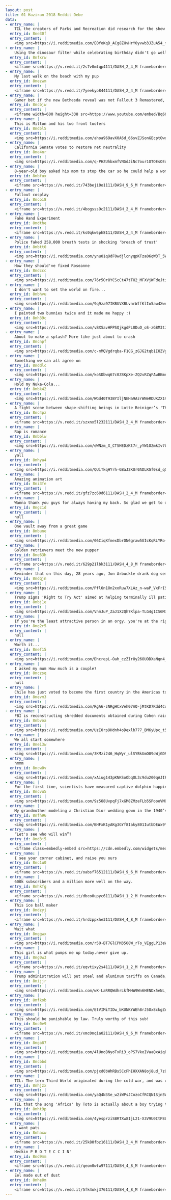 ```yaml
---
layout: post
title: 01 Haziran 2018 Reddit Debe
data:
- entry_name: |
    TIL the creators of Parks and Recreation did research for the show by interviewing actual government officials. One said, Well, I’m a libertarian, so I don’t really believe in the mission of my job. Yes, I’m aware of the irony. The character of Ron Swanson was born.
  entry_id: 8ne30f
  entry_content: |
    <img src=https://i.redditmedia.com/EOfoKqD_ACg8ZHvHrYOyvwb3JZuA54_fb-pNSChHEeE.jpg?s=2074e13fed895242520f5326e456ec50 frameborder=0>
- entry_name: |
    Using the dinosaur filter while celebrating birthday didn't go well
  entry_id: 8nfxrw
  entry_content: |
    <iframe src=https://v.redd.it/2s7v0mtqp4111/DASH_2_4_M frameborder=0></iframe>
- entry_name: |
    My last walk on the beach with my pup
  entry_id: 8nezwm
  entry_content: |
    <iframe src=https://v.redd.it/7yeekyo844111/DASH_2_4_M frameborder=0></iframe>
- entry_name: |
    Gamer bet if the new Bethesda reveal was not Fallout 3 Remastered, he'd drink a whole bottle of Tabasco sauce - he kept his promise.
  entry_id: 8ncbjw
  entry_content: |
    <iframe width=600 height=338 src=https://www.youtube.com/embed/Bq66ZbutU38?feature=oembed&enablejsapi=1 frameborder=0 allow=autoplay; encrypted-media allowfullscreen></iframe>
- entry_name: |
    This is Milton and his two front toofers
  entry_id: 8nd5l5
  entry_content: |
    <img src=https://i.redditmedia.com/ahoa969avX0A6d_66svZJSonGEcptOwo6YpOE-C2x5E.jpg?s=df4618c592bad78faf3ec25d58afad2f frameborder=0>
- entry_name: |
    California Senate votes to restore net neutrality
  entry_id: 8ne4nr
  entry_content: |
    <img src=https://i.redditmedia.com/q-PHZUhbxmfVNGdJiNc7our1OTOEsOEqD8ajUD5cH_Y.jpg?s=631f55a9ada8046704ac6a91fa7288ba frameborder=0>
- entry_name: |
    8-year-old boy asked his mom to stop the car so he could help a woman up the stairs
  entry_id: 8nbfux
  entry_content: |
    <iframe src=https://v.redd.it/743beji0o1111/DASH_9_6_M frameborder=0></iframe>
- entry_name: |
    Fallout cosplay
  entry_id: 8ncoi8
  entry_content: |
    <iframe src=https://v.redd.it/4bogsss9c2111/DASH_2_4_M frameborder=0></iframe>
- entry_name: |
    Fake Hand Experiment
  entry_id: 8ndthe
  entry_content: |
    <iframe src=https://v.redd.it/ks0qkw5ph8111/DASH_2_4_M frameborder=0></iframe>
- entry_name: |
    Police faked 258,000 breath tests in shocking 'breach of trust'
  entry_id: 8nbtt0
  entry_content: |
    <img src=https://i.redditmedia.com/ynu01q9dF0wdjlcnyqpKTza06qW3T_5WwW-urIs7YJY.jpg?s=f88be8cec55b5ab09c0dbaf31d639a1a frameborder=0>
- entry_name: |
    How they should've fixed Roseanne
  entry_id: 8ndccc
  entry_content: |
    <img src=https://i.redditmedia.com/76r5Or8YCScCt47tTH2_MFXVjWFdeJti8XSU85vnJNA.png?s=f26fd81eee229dee0cd6f80e1159428c frameborder=0>
- entry_name: |
    I don't want to set the world on fire...
  entry_id: 8nbhvu
  entry_content: |
    <img src=https://i.redditmedia.com/9q9za97IKBUVXBLvnrWffKlIo5aw4XwehzbnqMhYuis.jpg?s=f3e679eb30413a47baf713e91686b618 frameborder=0>
- entry_name: |
    I painted two bunnies twice and it made me happy :)
  entry_id: 8nh39c
  entry_content: |
    <img src=https://i.redditmedia.com/vBXSavHFPSQjkgdPL8DuO_oS-zGBM3tJXHTwAFI690s.jpg?s=18525b237abd6d106db01a53d0c7393f frameborder=0>
- entry_name: |
    About to make a splash? More like just about to crash
  entry_id: 8ncnpf
  entry_content: |
    <img src=https://i.redditmedia.com/c-mMQVgdrqba-F1CG_zGJG2tqb1IOZVgyRDuXITPEhY.png?s=8f2d0ea937994dd9eac9f9800ee92bc4 frameborder=0>
- entry_name: |
    Something we can all agree on
  entry_id: 8nddlc
  entry_content: |
    <img src=https://i.redditmedia.com/koSDbwq67c0Z8KpXe-ZQ2vRZqFAwBKmen_rW-3UqLII.jpg?s=3e7deef79a4c9f7978b46a6298117369 frameborder=0>
- entry_name: |
    Hold my Nuka-Cola...
  entry_id: 8nbk42
  entry_content: |
    <img src=https://i.redditmedia.com/WGd40T93BYIljNEHa9AzrWNeRDUKZX19fC4zYDcmlL8.jpg?s=22c9670445588b639d3d4799f1993bea frameborder=0>
- entry_name: |
    A fight scene between shape-shifting beings in Lotte Reiniger’s 'The Adventures of Prince Achmed' (1926). The oldest surviving animated feature film.
  entry_id: 8nc4pz
  entry_content: |
    <iframe src=https://v.redd.it/szxnx5l232111/DASH_2_4_M frameborder=0></iframe>
- entry_name: |
    Rap is romance
  entry_id: 8nbblw
  entry_content: |
    <img src=https://i.redditmedia.com/eWNzm_X_CTSHEDzKt7r_yYW1OZmkIv7bgfVXcAkY800.jpg?s=1474a9efd121e5cb4f805e73a167f1e8 frameborder=0>
- entry_name: |
    yall
  entry_id: 8nhya4
  entry_content: |
    <img src=https://i.redditmedia.com/QUiTkqHYrh-GBaJ2KUr0ADLKGf0sd_qQHV8aNrlZsjM.jpg?s=84eecddf4a68a8ce07c9d59be99ff00e frameborder=0>
- entry_name: |
    Amazing animation art
  entry_id: 8ni3fe
  entry_content: |
    <iframe src=https://v.redd.it/gfz7zc60d6111/DASH_2_4_M frameborder=0></iframe>
- entry_name: |
    Wanna thank you guys for always having my back. So glad we get to do more BROOKLYN99! On NBC! Crazy! Love you guys!
  entry_id: 8ngc1d
  entry_content: |
    null
- entry_name: |
    One vault away from a great game
  entry_id: 8nbune
  entry_content: |
    <img src=https://i.redditmedia.com/06CiqXfmexDbrON6graw5GIcKqRLYRo-d5-GJYJTwJw.jpg?s=7ca5974e0d88a6e5096b8817c39c4c0c frameborder=0>
- entry_name: |
    Golden retrievers meet the new pupper
  entry_id: 8ne63h
  entry_content: |
    <iframe src=https://v.redd.it/629p21lbk3111/DASH_4_8_M frameborder=0></iframe>
- entry_name: |
    Reminder that on this day, 28 years ago, Jon Arbuckle drank dog semen
  entry_id: 8ndqjn
  entry_content: |
    <img src=https://i.redditmedia.com/Pfl6n1On2xoRuw7XLAz_n-waP_VxFrIS6JT3UqLV3v8.jpg?s=aa52ae4c8d5a1f565acecabbfe0f812a frameborder=0>
- entry_name: |
    Trump signs 'Right to Try Act' aimed at helping terminally ill patients seek drug treatments
  entry_id: 8nbj1e
  entry_content: |
    <img src=https://i.redditmedia.com/VnmJuP_ZaJ1X2Qh7Klpa-TLG4g1CS6M3XUHWUwOWpDE.jpg?s=3bcd30e4bc93a9f9e8d7a6dba5d08f2b frameborder=0>
- entry_name: |
    If you're the least attractive person in an orgy, you're at the right orgy
  entry_id: 8ng2r5
  entry_content: |
    null
- entry_name: |
    Worth it...
  entry_id: 8nef15
  entry_content: |
    <img src=https://i.redditmedia.com/DhcrepL-Oah_czZIrOy26OUODXaNqn4_yR65ABZZkbc.jpg?s=be3708ebc6e19878da7c34bddc4eafa5 frameborder=0>
- entry_name: |
    I asked my mum How much is a couple?
  entry_id: 8nczsq
  entry_content: |
    null
- entry_name: |
    Chile has just voted to become the first country in the Americas to ban plastic bags from stores across the country in an effort to reduce unnecessary waste. In an unprecedented national measure, the Chilean senate passed a bill to prohibit the use of plastic bags for store purchases.
  entry_id: 8nevm3
  entry_content: |
    <img src=https://i.redditmedia.com/RgA6-zNRgHCxVeh07AQ-jMtKD7Kdd4CuLVh8RDl-xyI.jpg?s=8d6d8b338180bd75ce223315a4eb23d5 frameborder=0>
- entry_name: |
    FBI is reconstructing shredded documents obtained during Cohen raid
  entry_id: 8nbvoa
  entry_content: |
    <img src=https://i.redditmedia.com/UzI0rp9Hdnh4oDexlb777_BM6yUpc_t5JRvI55IcCVQ.jpg?s=b8513900e2f6459f27dd32868221ed09 frameborder=0>
- entry_name: |
    We all start somewhere
  entry_id: 8nei3w
  entry_content: |
    <img src=https://i.redditmedia.com/3KMzi246_HqWyr_ulSYBkUmO09oWjGDR-kR_B8eD75s.png?s=2fecb58448eb38fbe29c91e7628449d8 frameborder=0>
- entry_name: |
    hmmm
  entry_id: 8ncw0v
  entry_content: |
    <img src=https://i.redditmedia.com/xAiug143pKNKSoObqOL3c9du200qAJIFGpbmQl5cyxM.jpg?s=75405be35993e32fbf17d08da50bb400 frameborder=0>
- entry_name: |
    For the first time, scientists have measured captive dolphin happiness. Dolphins looked forward to interacting wither their caretakers. Researchers propose that non-food human interactions play an important role in these animals’ lives.
  entry_id: 8ncvu5
  entry_content: |
    <img src=https://i.redditmedia.com/9z5O8UvpqFj7xGM8ZMzeFLb5SPoooVMQszjUO1fWru8.jpg?s=8d9f09e374b2212406f6b20473175521 frameborder=0>
- entry_name: |
    My grandmother modeling a Christian Dior wedding gown in the 1940’s.
  entry_id: 8nfh96
  entry_content: |
    <img src=https://i.redditmedia.com/BHFxK1yAKg3GYf8Iaky801IutbDEWx9YG1DxYuyH0WY.jpg?s=19897e82fe4d50ef5824251dab3e5566 frameborder=0>
- entry_name: |
    “Let's see who will win”?
  entry_id: 8nd3j5
  entry_content: |
    <iframe class=embedly-embed src=https://cdn.embedly.com/widgets/media.html?src=https%3A%2F%2Fgfycat.com%2Fifr%2FSlowWeirdHumpbackwhale&url=https%3A%2F%2Fgfycat.com%2FSlowWeirdHumpbackwhale&image=https%3A%2F%2Fthumbs.gfycat.com%2FSlowWeirdHumpbackwhale-size_restricted.gif&key=522baf40bd3911e08d854040d3dc5c07&type=text%2Fhtml&schema=gfycat width=600 height=1063 scrolling=no frameborder=0 allowfullscreen></iframe>
- entry_name: |
    I see your corner cabinet, and raise you ours
  entry_id: 8nc1u0
  entry_content: |
    <iframe src=https://v.redd.it/oabsf76512111/DASH_9_6_M frameborder=0></iframe>
- entry_name: |
    600k subscribers and a million more well on the way.
  entry_id: 8nhkfg
  entry_content: |
    <iframe src=https://v.redd.it/dbco0upyc6111/DASH_1_2_M frameborder=0></iframe>
- entry_name: |
    This ice ball maker
  entry_id: 8ndzyj
  entry_content: |
    <iframe src=https://v.redd.it/hrdzppxhe3111/DASH_4_8_M frameborder=0></iframe>
- entry_name: |
    Wait what
  entry_id: 8nggwx
  entry_content: |
    <img src=https://i.redditmedia.com/r5O-BT7GlCPM35O8W_rTo_VEggLP13eWPevmGksXiCA.jpg?s=ebe57023c3fbec7828516a76dc119004 frameborder=0>
- entry_name: |
    This girl is what pumps me up today.never give up.
  entry_id: 8ng0w3
  entry_content: |
    <iframe src=https://v.redd.it/eqvtixy2s4111/DASH_1_2_M frameborder=0></iframe>
- entry_name: |
    Trump administration will put steel and aluminum tariffs on Canada, Mexico and the EU
  entry_id: 8nijjr
  entry_content: |
    <img src=https://i.redditmedia.com/wX-LaRRQWdhrLkfMHW9Wn6HENDx5eNL_R6T9nxYlbXg.jpg?s=797f14ae148090d36bbe3f59371f12bb frameborder=0>
- entry_name: |
  entry_id: 8nfkob
  entry_content: |
    <img src=https://i.redditmedia.com/EtVIMiTIDw_bKUNKYWEh8rJ5Ox8ckgZrfmx68ku6tG4.png?s=f2753b723f0cbce5804f42f824147833 frameborder=0>
- entry_name: |
    This should be punishable by law. Truly worthy of this sub!
  entry_id: 8nc0e9
  entry_content: |
    <iframe src=https://v.redd.it/xmc0nqia02111/DASH_9_6_M frameborder=0></iframe>
- entry_name: |
  entry_id: 8nga87
  entry_content: |
    <img src=https://i.redditmedia.com/4lUnoBNyoTxRi3_oPS7VkoIVaaQxAiqP3C3o7Fr2Xeg.jpg?s=2d02314cd79a50bac2dfac7e8a9942c8 frameborder=0>
- entry_name: |
  entry_id: 8ncbbd
  entry_content: |
    <img src=https://i.redditmedia.com/pjxd0bWhRBs5CcFhIHXXAN8oj8ud_7zOUGI0T4WU1SE.jpg?s=6579bc3f25a0d02cb274d225cf98ac77 frameborder=0>
- entry_name: |
    TIL: The term Third World originated during the cold war, and was used to refer to countries that were neither aligned with NATO (the first world) or the Communist Bloc (the second world). Under the original definition, Sweden, Finland and Austria are third world countries.
  entry_id: 8nhjzx
  entry_content: |
    <img src=https://i.redditmedia.com/yaQ4N3Se_w2iWPsJCozoCfRCQN1Sjn5W1yuVTKU7upc.jpg?s=d772dc8facb6e5e60cd80566b6fda319 frameborder=0>
- entry_name: |
    TIL that the song 'Africa' by Toto is actually about a boy trying to write a song on Africa, but since he's never been there, he can only tell what he's seen on TV or remembers in the past. This explains the apparently inaccurate line about Kilimanjaro rising above the Serengeti.
  entry_id: 8nht9p
  entry_content: |
    <img src=https://i.redditmedia.com/4yesprziSBRTXw8IjL21-X3V9U0ItP8L2hoY0KBF-ks.jpg?s=8fb670e0285536e0eb5e5af9963e36de frameborder=0>
- entry_name: |
    i want pats
  entry_id: 8nhaxw
  entry_content: |
    <iframe src=https://v.redd.it/25k80fbz16111/DASH_2_4_M frameborder=0></iframe>
- entry_name: |
    Heckin P R O T E C C I N'
  entry_id: 8nd9mm
  entry_content: |
    <iframe src=https://v.redd.it/qeom0wtw97111/DASH_4_8_M frameborder=0></iframe>
- entry_name: |
    Eel made out of dust
  entry_id: 8nhe8m
  entry_content: |
    <iframe src=https://v.redd.it/5fk4okj376111/DASH_4_8_M frameborder=0></iframe>
---
```

